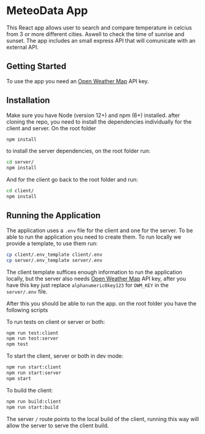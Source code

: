 # MeteoData App

This React app allows user to search and compare temperature in celcius from 3 or more different cities. Aswell to check the time of sunrise and sunset.
The app includes an small express API that will comunicate with an external API.

## Getting Started
To use the app you need an [Open Weather Map](https://openweathermap.org/) API key.

## Installation

Make sure you have Node (version 12+) and npm (6+) installed. 
after cloning the repo, you need to install the dependencies individually for the client and server. On the root folder

```bash
npm install
```
to install the server dependencies, on the root folder run:
```bash
cd server/
npm install
```
And for the client go back to the root folder and run:
```bash
cd client/
npm install
```

## Running the Application 

The application uses a `.env` file for the client and one for the server. To be able to run the application you need to create them.
To run locally we provide a template, to use them run:
```bash
cp client/.env_template client/.env
cp server/.env_template server/.env
```
The client template suffices enough information to run the application locally, but the server also needs [Open Weather Map](https://openweathermap.org/) API key, after you have this key just replace `alphanumeric0key123` for `OWM_KEY` in the  `server/.env` file.

After this you should be able to run the app. on the root folder you have the following scripts

To run tests on client or server or both:
```bash
npm run test:client
npm run test:server
npm test
```

To start the client, server or both in dev mode:
```bash
npm run start:client
npm run start:server
npm start
```

To build the client:
```bash
npm run build:client
npm run start:build
```
The server `/` route points to the local build of the client, running this way will allow the server to serve the client build.